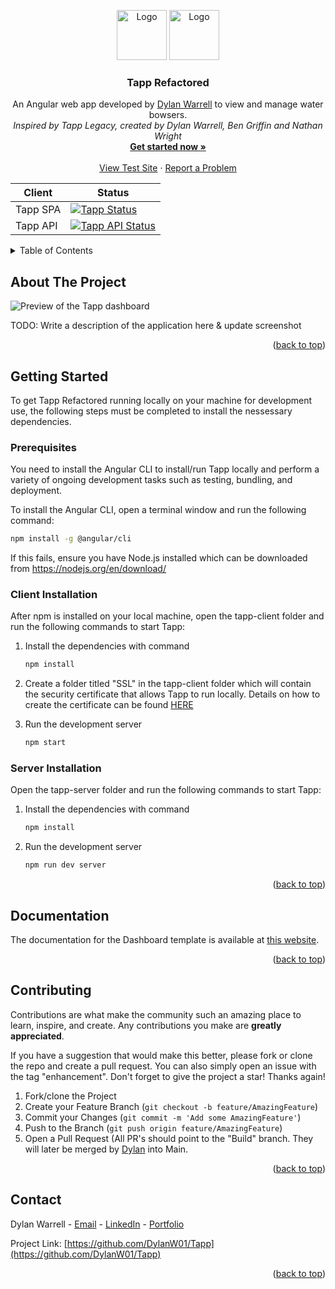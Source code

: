 <a name="readme-top"></a>

<!-- PROJECT LOGO -->
  <div align="center">
    <img src="https://github.com/DylanW01/Tapp-Refactored/blob/2614ae6692e66f35e4f87ab3e72fc2ab6326ba53/src/assets/img/brand/tapp-logos_black.png#gh-light-mode-only" alt="Logo" height="80">
        <img src="https://github.com/DylanW01/Tapp-Refactored/blob/2614ae6692e66f35e4f87ab3e72fc2ab6326ba53/src/assets/img/brand/tapp-logos_transparent.png#gh-dark-mode-only" alt="Logo" height="80">  
 
  <h3 align="center">Tapp Refactored</h3>

  <p align="center">
    An Angular web app developed by <a href="https://github.com/DylanW01">Dylan Warrell</a> to view and manage water bowsers.
    <br />
    <em>Inspired by Tapp Legacy, created by Dylan Warrell, Ben Griffin and Nathan Wright</em>
    <br />
    <a href="#getting-started"><strong>Get started now »</strong></a>
    <br />
    <br />
    <a href="http://tapp.dylanwarrell.com/">View Test Site</a>
    ·
    <a href="https://github.com/DylanW01/Tapp-Refactored/issues">Report a Problem</a>
  </p>

| Client | Status |
| ------ | ------ |
| Tapp SPA | [![Tapp Status](https://uptime.betterstack.com/status-badges/v1/monitor/15zgb.svg)](https://status.dylanwarrell.com) |
| Tapp API | [![Tapp API Status](https://uptime.betterstack.com/status-badges/v1/monitor/15zge.svg)](https://status.dylanwarrell.com) |

</div>

<!-- TABLE OF CONTENTS -->
<details>
  <summary>Table of Contents</summary>
  <ol>
    <li><a href="#about-the-project">About The Project</a></li>
    <li>
      <a href="#getting-started">Getting Started</a>
      <ul>
        <li><a href="#prerequisites">Prerequisites</a></li>
        <li><a href="#client-installation">Client Installation</a></li>
        <li><a href="#server-installation">Server Installation</a></li>
      </ul>
    </li>
    <li><a href="#documentation">Documentation</a></li>
    <li><a href="#contributing">Contributing</a></li>
    <!--<li><a href="#license">License</a></li>-->
    <li><a href="#contact">Contact</a></li>
  </ol>
</details>

<!-- ABOUT THE PROJECT -->

## About The Project

<img src="https://i.ibb.co/tCgFJ7k/Screenshot-2024-05-08-123757.png" alt="Preview of the Tapp dashboard" border="0">

TODO: Write a description of the application here & update screenshot

<p align="right">(<a href="#readme-top">back to top</a>)</p>

<!-- GETTING STARTED -->

## Getting Started

To get Tapp Refactored running locally on your machine for development use, the following steps must be completed to install the nessessary dependencies.

### Prerequisites

You need to install the Angular CLI to install/run Tapp locally and perform a variety of ongoing development tasks such as testing, bundling, and deployment.

To install the Angular CLI, open a terminal window and run the following command:

```sh
npm install -g @angular/cli
```

If this fails, ensure you have Node.js installed which can be downloaded from https://nodejs.org/en/download/

### Client Installation

After npm is installed on your local machine, open the tapp-client folder and run the following commands to start Tapp:

1. Install the dependencies with command
   ```sh
   npm install
   ```
2. Create a folder titled "SSL" in the tapp-client folder which will contain the security certificate that allows Tapp to run locally. Details on how to create the certificate can be found <a href="https://stackoverflow.com/a/48790088">HERE</a>

3. Run the development server
   ```sh
   npm start
   ```

### Server Installation

Open the tapp-server folder and run the following commands to start Tapp:

1. Install the dependencies with command

   ```sh
   npm install
   ```

2. Run the development server

   ```sh
   npm run dev server
   ```

   <p align="right">(<a href="#readme-top">back to top</a>)</p>

## Documentation

The documentation for the Dashboard template is available at [this website](https://demos.creative-tim.com/argon-dashboard-angular/#/documentation/tutorial).

<p align="right">(<a href="#readme-top">back to top</a>)</p>

<!-- CONTRIBUTING -->

## Contributing

Contributions are what make the community such an amazing place to learn, inspire, and create. Any contributions you make are **greatly appreciated**.

If you have a suggestion that would make this better, please fork or clone the repo and create a pull request. You can also simply open an issue with the tag "enhancement".
Don't forget to give the project a star! Thanks again!

1. Fork/clone the Project
2. Create your Feature Branch (`git checkout -b feature/AmazingFeature`)
3. Commit your Changes (`git commit -m 'Add some AmazingFeature'`)
4. Push to the Branch (`git push origin feature/AmazingFeature`)
5. Open a Pull Request (All PR's should point to the "Build" branch. They will later be merged by <a href="https://github.com/DylanW01">Dylan</a> into Main.

<p align="right">(<a href="#readme-top">back to top</a>)</p>

<!-- LICENSE -->
<!--
## License

Distributed under the MIT License. See `LICENSE.txt` for more information.

<p align="right">(<a href="#readme-top">back to top</a>)</p>->

<!-- CONTACT -->

## Contact

Dylan Warrell - [Email](mailto:admin@tapp.dylanwarrell.com) - [LinkedIn](https://www.linkedin.com/in/dylanwarrell/) - [Portfolio](https://dylanwarrell.com/)

Project Link: [https://github.com/DylanW01/Tapp](https://github.com/DylanW01/Tapp)

<p align="right">(<a href="#readme-top">back to top</a>)</p>
